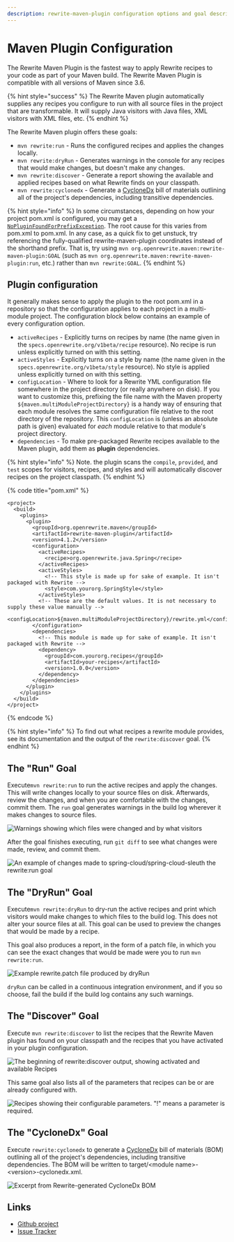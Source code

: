 ```yaml
---
description: rewrite-maven-plugin configuration options and goal descriptions
---
```


# Maven Plugin Configuration

The Rewrite Maven Plugin is the fastest way to apply Rewrite recipes to your code as part of your Maven build. The Rewrite Maven Plugin is compatible with all versions of Maven since 3.6.

{% hint style="success" %}
The Rewrite Maven plugin automatically supplies any recipes you configure to run with all source files in the project that are transformable. It will supply Java visitors with Java files, XML visitors with XML files, etc.
{% endhint %}

The Rewrite Maven plugin offers these goals:

* `mvn rewrite:run` - Runs the configured recipes and applies the changes locally.
* `mvn rewrite:dryRun` - Generates warnings in the console for any recipes that would make changes, but doesn't make any changes.
* `mvn rewrite:discover` - Generate a report showing the available and applied recipes based on what Rewrite finds on your classpath.
* `mvn rewrite:cyclonedx` - Generate a [CycloneDx](https://cyclonedx.org/) bill of materials outlining all of the project's dependencies, including transitive dependencies.

{% hint style="info" %}
In some circumstances, depending on how your project pom.xml is configured, you may get a [`NoPluginFoundForPrefixException`](https://cwiki.apache.org/confluence/display/MAVEN/NoPluginFoundForPrefixException). The root cause for this varies from pom.xml to pom.xml. In any case, as a quick fix to get unstuck, try referencing the fully-qualified rewrite-maven-plugin coordinates instead of the shorthand prefix. That is, try using `mvn org.openrewrite.maven:rewrite-maven-plugin:GOAL` \(such as `mvn org.openrewrite.maven:rewrite-maven-plugin:run`, etc.\) rather than `mvn rewrite:GOAL`.
{% endhint %}

## Plugin configuration

It generally makes sense to apply the plugin to the root pom.xml in a repository so that the configuration applies to each project in a multi-module project. The configuration block below contains an example of every configuration option.

* `activeRecipes` - Explicitly turns on recipes by name \(the name given in the `specs.openrewrite.org/v1beta/recipe` resource\). No recipe is run unless explicitly turned on with this setting.
* `activeStyles` - Explicitly turns on a style by name \(the name given in the `specs.openrewrite.org/v1beta/style` resource\). No style is applied unless explicitly turned on with this setting.
* `configLocation` - Where to look for a Rewrite YML configuration file somewhere in the project directory \(or really anywhere on disk\). If you want to customize this, prefixing the file name with the Maven property `${maven.multiModuleProjectDirectory}` is a handy way of ensuring that each module resolves the same configuration file relative to the root directory of the repository. This `configLocation` is \(unless an absolute path is given\) evaluated for _each_ module relative to that module's project directory.
* `dependencies` - To make pre-packaged Rewrite recipes available to the Maven plugin, add them as **plugin** dependencies.  

{% hint style="info" %}
Note. the plugin scans the `compile`, `provided`, and `test` scopes for visitors, recipes, and styles and will automatically discover recipes on the project classpath.
{% endhint %}

{% code title="pom.xml" %}
```markup
<project>
  <build>
    <plugins>
      <plugin>
        <groupId>org.openrewrite.maven</groupId>
        <artifactId>rewrite-maven-plugin</artifactId>
        <version>4.1.2</version>
        <configuration>
          <activeRecipes>
            <recipe>org.openrewrite.java.Spring</recipe>
          </activeRecipes>
          <activeStyles>
            <!-- This style is made up for sake of example. It isn't packaged with Rewrite -->
            <style>com.yourorg.SpringStyle</style>
          </activeStyles>
          <!-- These are the default values. It is not necessary to supply these value manually --> 
          <configLocation>${maven.multiModuleProjectDirectory}/rewrite.yml</configLocation>
        </configuration>
        <dependencies>
          <!-- This module is made up for sake of example. It isn't packaged with Rewrite -->
          <dependency>
            <groupId>com.yourorg.recipes</groupId>
            <artifactId>your-recipes</artifactId>
            <version>1.0.0</version>
          </dependency>
        </dependencies>
      </plugin>
    </plugins>
  </build>
</project>
```
{% endcode %}

{% hint style="info" %}
To find out what recipes a rewrite module provides, see its documentation and the output of the `rewrite:discover` goal.
{% endhint %}

## The "Run" Goal

Execute`mvn rewrite:run` to run the active recipes and apply the changes. This will write changes locally to your source files on disk. Afterwards, review the changes, and when you are comfortable with the changes, commit them. The `run` goal generates warnings in the build log wherever it makes changes to source files.

![Warnings showing which files were changed and by what visitors](../.gitbook/assets/image%20%285%29.png)

After the goal finishes executing, run `git diff` to see what changes were made, review, and commit them.

![An example of changes made to spring-cloud/spring-cloud-sleuth the rewrite:run goal](../.gitbook/assets/image%20%287%29.png)

## The "DryRun" Goal

Execute`mvn rewrite:dryRun` to dry-run the active recipes and print which visitors would make changes to which files to the build log. This does not alter your source files at all. This goal can be used to preview the changes that would be made by a recipe.

This goal also produces a report, in the form of a patch file, in which you can see the exact changes that would be made were you to run `mvn rewrite:run`.

![Example rewrite.patch file produced by dryRun](../.gitbook/assets/image%20%2822%29.png)

`dryRun` can be called in a continuous integration environment, and if you so choose, fail the build if the build log contains any such warnings.

## The "Discover" Goal

Execute `mvn rewrite:discover` to list the recipes that the Rewrite Maven plugin has found on your classpath and the recipes that you have activated in your plugin configuration.

![The beginning of rewrite:discover output, showing activated and available Recipes](../.gitbook/assets/image%20%2818%29.png)

This same goal also lists all of the parameters that recipes can be or are already configured with.

![Recipes showing their configurable parameters. &quot;!&quot; means a parameter is required.](../.gitbook/assets/image%20%2817%29.png)

## The "CycloneDx" Goal

Execute `rewrite:cyclonedx` to generate a [CycloneDx](https://cyclonedx.org/) bill of materials \(BOM\) outlining all of the project's dependencies, including transitive dependencies. The BOM will be written to target/&lt;module name&gt;-&lt;version&gt;-cyclonedx.xml.

![Excerpt from Rewrite-generated CycloneDx BOM](../.gitbook/assets/image%20%2819%29.png)

## Links

* [Github project](https://github.com/openrewrite/rewrite-maven-plugin)
* [Issue Tracker](https://github.com/openrewrite/rewrite-maven-plugin/issues)

